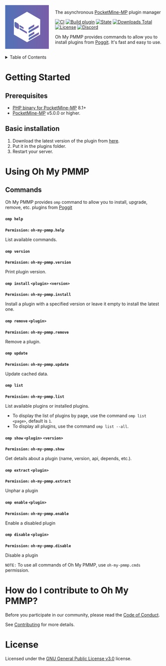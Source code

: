 <img src="assets/icon.png" align="left" width="140px" height="140px" />
<img align="left" width="0" height="140px" hspace="10"/>

The asynchronous <a href="https://pmmp.io">PocketMine-MP</a> plugin manager

[![CI](https://github.com/thebigcrafter/oh-my-pmmp/actions/workflows/ci.yml/badge.svg)](https://github.com/thebigcrafter/oh-my-pmmp/actions/workflows/ci.yml)
[![Build plugin](https://github.com/thebigcrafter/oh-my-pmmp/actions/workflows/build.yml/badge.svg)](https://github.com/thebigcrafter/oh-my-pmmp/actions/workflows/build.yml)
[![State](https://poggit.pmmp.io/shield.state/oh-my-pmmp)](https://poggit.pmmp.io/p/oh-my-pmmp)
[![Downloads Total](https://poggit.pmmp.io/shield.dl.total/oh-my-pmmp)](https://poggit.pmmp.io/p/oh-my-pmmp)
[![License](https://img.shields.io/github/license/thebigcrafter/oh-my-pmmp)](https://github.com/thebigcrafter/oh-my-pmmp/blob/main/LICENSE)
[![Discord](https://img.shields.io/discord/1087729577004122112?label=discord&color=7289DA&logo=discord)](https://discord.gg/PykBfE2TZ9 
)

Oh My PMMP provides commands to allow you to install plugins from [Poggit](https://poggit.pmmp.io). It's fast and easy to use.

<br />

<details>

<summary>Table of Contents</summary>

- [Getting Started](#getting-started)
	- [Prerequisites](#prerequisites)
	- [Basic installation](#basic-installation)
- [Using Oh My PMMP](#using-oh-my-pmmp)
	- [Commands](#commands)
- [Advanced Topics](#advanced-topics)
	- [Developer Mode](#developer-mode)
- [How do I contribute to Oh My PMMP?](#how-do-i-contribute-to-oh-my-pmmp)
- [License](#license)

</details>

# Getting Started

## Prerequisites

- [PHP binary for PocketMine-MP](https://github.com/pmmp/PHP-Binaries/releases) 8.1+
- [PocketMine-MP](https://github.com/pmmp/PocketMine-MP/releases) v5.0.0 or higher.

## Basic installation

1. Download the latest version of the plugin from [here](https://github.com/thebigcrafter/oh-my-pmmp/releases).
2. Put it in the plugins folder.
3. Restart your server.

# Using Oh My PMMP

## Commands

Oh My PMMP provides `omp` command to allow you to install, upgrade, remove, etc. plugins from [Poggit](https://poggit.pmmp.io)

#### `omp help`

**`Permission:` `oh-my-pmmp.help`**

List available commands.

#### `omp version`

**`Permission:` `oh-my-pmmp.version`**

Print plugin version.

#### `omp install` `<plugin>` `<version>`

**`Permission:` `oh-my-pmmp.install`**

Install a plugin with a specified version or leave it empty to install the latest one.

#### `omp remove` `<plugin>`

**`Permission:` `oh-my-pmmp.remove`**

Remove a plugin.

#### `omp update`

**`Permission:` `oh-my-pmmp.update`**

Update cached data.

#### `omp list`

**`Permission:` `oh-my-pmmp.list`**

List available plugins or installed plugins.

- To display the list of plugins by page, use the command `omp list <page>`, default is `1`.
- To display all plugins, use the command `omp list --all`.

#### `omp show` `<plugin>` `<version>`

**`Permission:` `oh-my-pmmp.show`**

Get details about a plugin (name, version, api, depends, etc.).

#### `omp extract` `<plugin>`

**`Permission:` `oh-my-pmmp.extract`**

Unphar a plugin

#### `omp enable` `<plugin>`

**`Permission:` `oh-my-pmmp.enable`**

Enable a disabled plugin

#### `omp disable` `<plugin>`

**`Permission:` `oh-my-pmmp.disable`**

Disable a plugin

`NOTE:` To use all commands of Oh My PMMP, use `oh-my-pmmp.cmds` permission.

# How do I contribute to Oh My PMMP?

Before you participate in our community, please read the [Code of Conduct](https://github.com/thebigcrafter/oh-my-pmmp/blob/main/CODE_OF_CONDUCT.md).

See [Contributing](https://github.com/thebigcrafter/oh-my-pmmp/blob/main/CONTRIBUTING.md) for more details.

# License

Licensed under the [GNU General Public License v3.0](https://github.com/thebigcrafter/oh-my-pmmp/blob/main/LICENSE) license.
